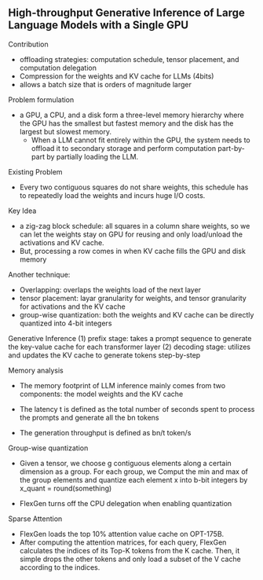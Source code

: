 ## High-throughput Generative Inference of Large Language Models with a Single GPU


Contribution
* offloading strategies: computation schedule, tensor placement, and computation delegation
* Compression for the weights and KV cache for LLMs (4bits)
* allows a batch size that is orders of magnitude larger

Problem formulation
* a GPU, a CPU, and a disk form a three-level memory hierarchy where the GPU has the smallest but fastest memory and the disk has the largest but slowest memory.
    * When a LLM cannot fit entirely within the GPU, the system needs to offload it to secondary storage and perform computation part-by-part by partially loading the LLM.

Existing Problem
* Every two contiguous squares do not share weights, this schedule has to repeatedly load the weights and incurs huge I/O costs.


Key Idea
* a zig-zag block schedule: all squares in a column share weights, so we can let the weights stay on GPU for reusing and only load/unload the activations and KV cache.
* But, processing a row comes in when KV cache fills the GPU and disk memory 


Another technique:
* Overlapping: overlaps the weights load of the next layer
* tensor placement: layar granularity for weights, and tensor granularity for activations and the KV cache
* group-wise quantization: both the weights and KV cache can be directly quantized into 4-bit integers

Generative Inference
(1) prefix stage: takes a prompt sequence to generate the key-value cache for each transformer layer
(2) decoding stage: utilizes and updates the KV cache to generate tokens step-by-step

Memory analysis
* The memory footprint of LLM inference mainly comes from two components: the model weights and the KV cache

* The latency t is defined as the total number of seconds spent to process the prompts and generate all the bn tokens
* The generation throughput is defined as bn/t token/s


Group-wise quantization
* Given a tensor, we choose g contiguous elements along a certain dimension as a group. For each group, we Comput the min and max of the group elements and quantize each element x into b-bit integers by x_quant = round(something)

* FlexGen turns off the CPU delegation when enabling quantization

Sparse Attention
* FlexGen loads the top 10% attention value cache on OPT-175B.
* After computing the attention matrices, for each query, FlexGen calculates the indices of its Top-K tokens from the K cache. Then, it simple drops the other tokens and only load a subset of the V cache according to the indices.
